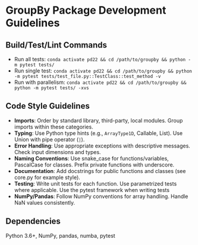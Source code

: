 # GroupBy Package Development Guidelines

## Build/Test/Lint Commands
- Run all tests: `conda activate pd22 && cd /path/to/groupby && python -m pytest tests/`
- Run single test: `conda activate pd22 && cd /path/to/groupby && python -m pytest tests/test_file.py::TestClass::test_method -v`
- Run with parallelism: `conda activate pd22 && cd /path/to/groupby && python -m pytest tests/ -xvs`

## Code Style Guidelines
- **Imports**: Order by standard library, third-party, local modules. Group imports within these categories.
- **Typing**: Use Python type hints (e.g., `ArrayType1D`, Callable, List). Use Union with pipe operator (`|`).
- **Error Handling**: Use appropriate exceptions with descriptive messages. Check input dimensions and types.
- **Naming Conventions**: Use snake_case for functions/variables, PascalCase for classes. Prefix private functions with underscore.
- **Documentation**: Add docstrings for public functions and classes (see core.py for example style).
- **Testing**: Write unit tests for each function. Use parametrized tests where applicable. Use the pytest framework when writing tests
- **NumPy/Pandas**: Follow NumPy conventions for array handling. Handle NaN values consistently.

## Dependencies
Python 3.6+, NumPy, pandas, numba, pytest
